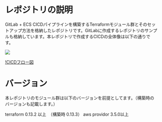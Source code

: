 # レポジトリの説明

GitLab + ECS CICDパイプラインを構築するTerraformモジュール群とそのセットアップ方法を格納したレポジトリです。GitLabに作成するレポジトリのサンプルも格納しています。本レポジトリで作成するCICDの全体像は以下の通りです。

![](./documents/images/aws.drawio.svg)

[!CICDフロー図](./documents/images/cicd.drawio)

# バージョン

本レポジトリのモジュール群は以下のバージョンを前提としてます。（構築時のバージョンも記載します。）

terraform 0.13.2 以上　（構築時 0.13.3）
aws providor 3.5.0以上　
